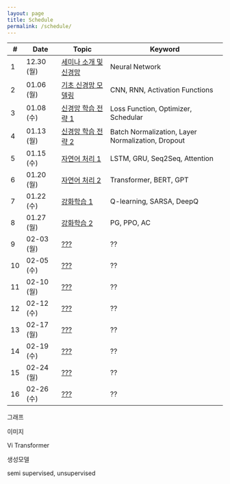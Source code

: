 ```yaml
---
layout: page
title: Schedule
permalink: /schedule/
---
```


| # | Date | Topic | Keyword |
|---|------|-------|---------|
| 1  | 12.30 (월)   | [세미나 소개 및 신경망](/materials/#세미나-소개-및-신경망) | Neural Network |
| 2  | 01.06 (월)   | [기초 신경망 모델링](/materials/#기초-신경망-모델링) | CNN, RNN, Activation Functions |
| 3  | 01.08 (수)   | [신경망 학습 전략 1](/materials/#신경망-학습-전략-1) | Loss Function, Optimizer, Schedular |
| 4  | 01.13 (월)   | [신경망 학습 전략 2](/materials/#신경망-학습-전략-2) | Batch Normalization, Layer Normalization, Dropout |
| 5  | 01.15 (수)   | [자연어 처리 1](/materials/#자연어-처리-1) | LSTM, GRU, Seq2Seq, Attention |
| 6  | 01.20 (월)   | [자연어 처리 2](/materials/#자연어-처리-2) | Transformer, BERT, GPT |
| 7  | 01.22 (수)   | [강화학습 1](/materials/#강화학습-1) | Q-learning, SARSA, DeepQ |
| 8  | 01.27 (월)   | [강화학습 2](/materials/#강화학습-2) | PG, PPO, AC |
| 9 | 02-03 (월) | [???](/materials/#세미나-소개-및-딥러닝-기초) | ?? | 
| 10 | 02-05 (수) | [???](/materials/#세미나-소개-및-딥러닝-기초) | ?? |
| 11 | 02-10 (월) | [???](/materials/#세미나-소개-및-딥러닝-기초) | ?? |
| 12 | 02-12 (수) | [???](/materials/#세미나-소개-및-딥러닝-기초) | ?? |
| 13 | 02-17 (월) | [???](/materials/#세미나-소개-및-딥러닝-기초) | ?? |
| 14 | 02-19 (수) | [???](/materials/#세미나-소개-및-딥러닝-기초) | ?? |
| 15 | 02-24 (월) | [???](/materials/#세미나-소개-및-딥러닝-기초) | ?? |
| 16 | 02-26 (수) | [???](/materials/#세미나-소개-및-딥러닝-기초) | ?? |




그래프

이미지 

Vi Transformer

생성모델

semi supervised, unsupervised






